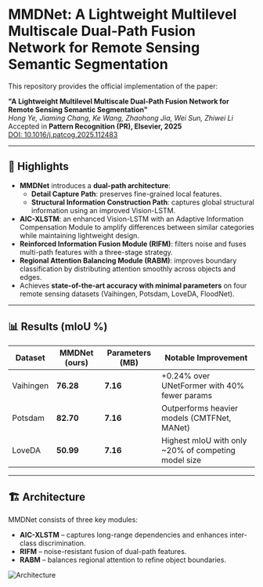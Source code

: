 # MMDNet: A Lightweight Multilevel Multiscale Dual-Path Fusion Network for Remote Sensing Semantic Segmentation  

This repository provides the official implementation of the paper:  

**"A Lightweight Multilevel Multiscale Dual-Path Fusion Network for Remote Sensing Semantic Segmentation"**  
_Hong Ye, Jiaming Chang, Ke Wang, Zhaohong Jia, Wei Sun, Zhiwei Li_  
Accepted in **Pattern Recognition (PR), Elsevier, 2025**  
[DOI: 10.1016/j.patcog.2025.112483](https://doi.org/10.1016/j.patcog.2025.112483)  

---

## 🌟 Highlights
- **MMDNet** introduces a **dual-path architecture**:
  - **Detail Capture Path**: preserves fine-grained local features.  
  - **Structural Information Construction Path**: captures global structural information using an improved Vision-LSTM.  
- **AIC-XLSTM**: an enhanced Vision-LSTM with an Adaptive Information Compensation Module to amplify differences between similar categories while maintaining lightweight design.  
- **Reinforced Information Fusion Module (RIFM)**: filters noise and fuses multi-path features with a three-stage strategy.  
- **Regional Attention Balancing Module (RABM)**: improves boundary classification by distributing attention smoothly across objects and edges.  
- Achieves **state-of-the-art accuracy with minimal parameters** on four remote sensing datasets (Vaihingen, Potsdam, LoveDA, FloodNet).  

---

## 📊 Results (mIoU %)

| Dataset   | MMDNet (ours) | Parameters (MB) | Notable Improvement |
|-----------|---------------|-----------------|----------------------|
| Vaihingen | **76.28**     | **7.16**        | +0.24% over UNetFormer with 40% fewer params |
| Potsdam   | **82.70**     | **7.16**        | Outperforms heavier models (CMTFNet, MANet) |
| LoveDA    | **50.99**     | **7.16**        | Highest mIoU with only ~20% of competing model size |

---

## 🏗️ Architecture
MMDNet consists of three key modules:  
- **AIC-XLSTM** – captures long-range dependencies and enhances inter-class discrimination.  
- **RIFM** – noise-resistant fusion of dual-path features.  
- **RABM** – balances regional attention to refine object boundaries.  

![Architecture](docs/mmdnet_architecture.png)  <!-- Replace with your figure path -->

